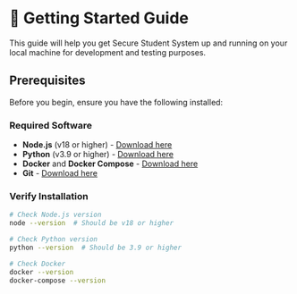 # 🚀 Getting Started Guide

This guide will help you get Secure Student System up and running on your local machine for development and testing purposes.

## Prerequisites

Before you begin, ensure you have the following installed:

### Required Software
- **Node.js** (v18 or higher) - [Download here](https://nodejs.org/)
- **Python** (v3.9 or higher) - [Download here](https://www.python.org/downloads/)
- **Docker** and **Docker Compose** - [Download here](https://www.docker.com/get-started)
- **Git** - [Download here](https://git-scm.com/downloads)

### Verify Installation
```bash
# Check Node.js version
node --version  # Should be v18 or higher

# Check Python version
python --version  # Should be 3.9 or higher

# Check Docker
docker --version
docker-compose --version